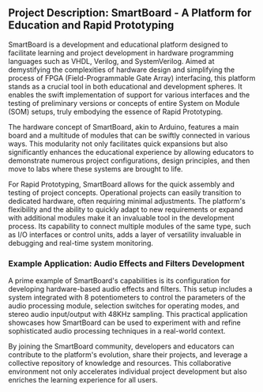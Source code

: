 ## Project Description: SmartBoard - A Platform for Education and Rapid Prototyping

SmartBoard is a development and educational platform designed to facilitate learning and project development in hardware programming languages such as VHDL, Verilog, and SystemVerilog. Aimed at demystifying the complexities of hardware design and simplifying the process of FPGA (Field-Programmable Gate Array) interfacing, this platform stands as a crucial tool in both educational and development spheres. It enables the swift implementation of support for various interfaces and the testing of preliminary versions or concepts of entire System on Module (SOM) setups, truly embodying the essence of Rapid Prototyping.

The hardware concept of SmartBoard, akin to Arduino, features a main board and a multitude of modules that can be swiftly connected in various ways. This modularity not only facilitates quick expansions but also significantly enhances the educational experience by allowing educators to demonstrate numerous project configurations, design principles, and then move to labs where these systems are brought to life.

For Rapid Prototyping, SmartBoard allows for the quick assembly and testing of project concepts. Operational projects can easily transition to dedicated hardware, often requiring minimal adjustments. The platform's flexibility and the ability to quickly adapt to new requirements or expand with additional modules make it an invaluable tool in the development process. Its capability to connect multiple modules of the same type, such as I/O interfaces or control units, adds a layer of versatility invaluable in debugging and real-time system monitoring.

### Example Application: Audio Effects and Filters Development

A prime example of SmartBoard's capabilities is its configuration for developing hardware-based audio effects and filters. This setup includes a system integrated with 8 potentiometers to control the parameters of the audio processing module, selection switches for operating modes, and stereo audio input/output with 48KHz sampling. This practical application showcases how SmartBoard can be used to experiment with and refine sophisticated audio processing techniques in a real-world context.

By joining the SmartBoard community, developers and educators can contribute to the platform's evolution, share their projects, and leverage a collective repository of knowledge and resources. This collaborative environment not only accelerates individual project development but also enriches the learning experience for all users.
